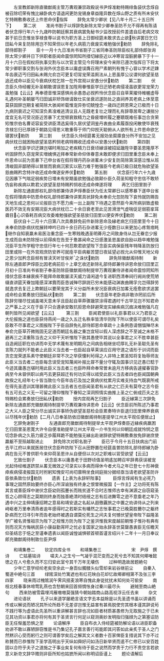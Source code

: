 <!-- { "loadSidebar": true } -->
　　左宣教郎新除直徽猷阁主管万夀观兼崇政殿说书尹焞准勅特赐绯鱼袋伏念焞自被召除叨荣有愧比縁卧病方请退闲更防宠锡身章益隆异数在焞山野之质有所未安伏乞特赐敷奏收还上件恩命伏指挥
　　辞免太常少卿状【见八年十月二十五日所下】
　　第二状
　　准尚书劄子以焞辞免新除太常少卿奉圣防不允不得再有陈请者伏念焞行年六十九歳昨防朝廷察其衰病罢免秘书少监改授前件差遣自后老病交攻甚于前日念惟坐享禄食専以说书为职方圣上日御经筵未敢求去止欲秋讲罢日乞归田畆今来复防除用岂不知荣但以年老久病筋力衰废实难勉强伏勅防
　　辞免除礼部侍郎劄子
　　臣十一月十九日准尚书省劄子三省同奉圣防除臣权礼部侍郎张询除太常少卿并日下供职者臣闻命震惊罔知所措切縁臣近以冲寒冐湿脏腑暴下于十一月十六日在假权将执事交割与以次官主管见今将理未安今来除已遵次指挥日下将太常少卿职事交割与张询外伏念臣本以庸虚误膺召用尸素朝列有愧于心甞以学术迂踈年齿衰迈丐归田畆未赐允俞岂可更复叨冐宠荣滥厠法从上恩虽厚公议谓何欲望圣慈追还成命以臣见今衰病伏枕乞除一在外宫观以安愚分伏勅防
　　第二劄
　　伏念臣久侍经幄无补圣朝敢谓误恩复加陞用眷惟臣学日迂陋老病侵凌虽欲更冐宠荣力虽勉强【云云】再奉德音惟深感惧尚余愚恳必觊矜怜伏念臣召自草莱擢侍帷幄虚辱礼遇何补圣朝屡丐归田诚非矫饰继请致仕实坐衰迟遂防处之直祠养其老病上体至意莫获固辞岂期复被简除大骇闻听载惟宠异弥切兢惶念一歳四迁顾恩荣之已极而十日九病则衰迟之可知深负素飡难逃清议且人无既老复壮之理而礼有辞尊居卑之谦揣分度宜无名可受况臣近苦暴下尤觉顿衰致精力之昏疲増听履之蹇聩既难任事岂合贪荣矧惟宗伯名曹讵容妄受讲臣清选奚得久居伏望洞鉴丹衷曲全素履亟投闲散使毕衰残贪禄忘归已厚顔于朝路见得思义敢重辱于师门仰觊天聪俯从人欲所有上件恩命欲乞寝罢伏勅防
　　第三劄
　　伏念臣久侍经筵畧无报効坐縻廪食分所不安加之见病伏枕日就困殆欲望圣慈矜悯老病特赐收还成命以安愚分伏勅防
　　第四劄
　　伏念臣学识迂踈岂堪时用加之老疾精力日衰顷縁误被招延躐陞华要圣恩隆厚不听固辞然久窃宠荣实増媿惧近拜奉常新命仰体眷意未敢即便求归田里重念臣未奉上件恩命以前为苦暴下己申台省在假将理丹药杂进畧未少安复防简除第深感泣惟从班清峻固非鄙陋得以冒居而衰病沉萦实以筋力难于勉强臣今老病已极日就危殆欲望圣慈曲赐矜念特许收还成命俾遂安养伏勅防
　　第五劄
　　伏念臣行年六十九歳见因暴下气喘足弱疾势日増未有安期虽欲勉强必致颠仆臣久荷圣知粗守忠信不敢矫伪妄称疾病以欺君父欲望圣慈特赐矜悯收还成命俾遂将理
　　再乞归田里劄子
　　新除左通直郎权礼部侍郎兼侍讲尹焞奏臣伏为任太常卿日以感寒暴下遂申台省在假将理病中防恩命权礼部侍郎兼侍讲累具状辞免未奉俞允忽防陛下哀怜就防赐告天地生成之恩何以论报臣岂不愿力疾一出上副陛下待遇之意然臣今来所病驯致虚极医药不效无有安期况臣大病伏枕已二十余日衰老至此见苦滑泄气虚喘促足弱筋挛耳聋目心识昏耗百病交攻委难勉强欲望圣慈放归田里以便安养伏勅防
　　第二劄
　　臣伏自十二月十六日第八次具奏辞免前件新除恩命及縁老病乞归田里至今十日未奉俞防卧病伏枕展转呻吟已四十余日药石杂进畧无少痊数日以来更加心疼胷痞眊继作自知衰羸未易医治重念臣一生寒贱晚遇圣明朞月之间致身侍从岂无眷恋少报生成而自未防除授以前得疾在告至于惫甚闻命之日感激圣恩虽欲自励以趋卒难勉强况臣平生所学粗守忠信行年七十何忍欺君欲望陛下念臣实病保臣残年特降圣防放归田里或除一在外宫观庶防安养可就痊平臣病躯苦楚日夜延望必觊允从仰惟天地父母之恩少加矜念臣频有冒渎天听甘俟斧之诛伏勅防
　　辞免除徽猷阁待制
　　新除左通直郎尹焞臣比因老病前后十上章乞收还新除礼部侍郎兼侍讲恩命放归田里正月初十日准尚书省劄子奉圣防除臣徽猷阁待制提举万夀观兼侍讲者闻命震惊罔知所措伏念臣本縁衰疾不能拜命故敢屡渎天威力请闲退今复进职西清奉祠行阙尚使荒陋缀直讲筵天眷加隆感深涕霣而臣恳诚殚尽辞説已穷未能感动渊衷曲赐孚允岂得辞劳就逸求去复迁上欺朝廷以要荣宠其于义分益所未安况臣衰病日加畧无痊愈欲求追罢成命检会累奏放归田畆伏勅防
　　第二劄
　　伏念臣年老卧病非敢诈罔前后所陈辞穷理尽忱诚虽竭天意未孚且臣起自草莽骤躐禁涂得君遇时千古罕见岂不知君命之严事上之义在于臣子只合遵承安敢抗拒恩命辞避荣宠实縁疾病沉痼决难勉强凡在朝列皆所见闻欲望【云云】
　　第三劄
　　臣闻君使臣以礼臣事君以义乃君臣之大伦报施之道也臣获侍燕闲一歳之久五迁名秩率皆清华则陛下所以使臣可谓尽礼矣臣敢不尽事君之义图报陛下乎臣自辞免礼部侍郎恩命章疏十上条例恳请悃愊殚尽未奉俞允臣草芥微贱固无足道而朝廷名器之重岂宜轻以假人深虑辞之不至诚之未格不避再三之渎重陈当去之义仰干天听惟陛下赦其愚使毕其说以全事君之义不胜幸甚臣自造阙廷职在劝讲而夲无学术蔑有发明期月之间病告相继坐叨厚礼无补圣聪先圣有言陈力就列不能者止此臣义当去者一也臣起自草莱误应召用守道之语形于训词而臣贪恋宠荣遂系素守使朝廷非常不次之举获懐利茍得之人非特上累圣知将复贻辱师友此臣义当去者二也臣每念误受宠知蔑闻补报比甞不量分守辄及国事识见迂愚已騐于今迹其庸愚岂堪时用此臣义当去者三也臣昨拜命奉常曽未逾月方移病告遽擢春官卧病至今未甞供职以病丐去更获超迁有何功实得以祗受此臣义当去者四也臣闻国朝典故揆之礼经年七十皆当致仕今臣年齿已及加之衰病伏枕累月实难支持血气既衰所戒在得先圣遗训其理甚微此臣义当去者五也臣闻圣君有从欲之仁匹夫有莫夺之志今臣有五可去之义无一可留之理仰惟陛下眷知之深洞照情实曲推上圣之仁俯成匹夫之志特赐检会累奏放归田畆伏勅防
　　授内宫观再乞归劄子
　　臣近縁第三次辞免新除左通直郎充徽猷阁待制提举万夀观兼侍讲恩命【云云】伏念臣前所陈述乃事君之大义人臣之常分尽出诚实非事矫伪欲望圣慈检会臣累奏特许臣退归田里俾养衰病以尽残年伏勅防【二月八日奉圣防依旧徽猷阁待制差提举江州太平观任便居止】
　　乞辞免谢劄子
　　左通直郎充徽猷阁待制提举太平观尹焞奏臣近縁疾病羸困乞归田里圣恩寛大许令自便准勑提举江州太平观一介书生何以仰朝廷成就怜悯之意切念卧病之久筋力疲乏歩履拜跪不能勉强无縁出赴谢辞欲望特赐敷奏放免辞谢庶使羸躯不至殒越取进止
　　辞免除次对职名劄子
　　臣已于今月十五日扶病出门前去平江府以来就医居住伏念臣昨防陛下召从田野置在经筵虽曽防除礼部侍郎縁为卧病在告元不曽供职今来仰荷圣恩许从自便但以次对之职难以冐受欲望【云云】
　　乞致仕劄子
　　伏念臣本以庸愚老于田野顷值圣明逺加聘召牢辞弗获误被宠光起侍经帷遂跻禁从畧无微效之可录实以多病而得休今者犬马之年已登七十形神衰瘁疾病侵凌报国无时拊躬知愧安可尚叨廪稍坐食祠庭揣分据经亟当请老欲望圣防许臣依条致仕伏勅防
　　遗表【上表为永辞轩陛事】
　　臣焞言焞闻有生必死乃事理之固然原始要终亦臣心所深谕独有终身之恨曽微报国【一作主】之功将死有陈其言或善臣焞中谢伏念臣幼则孤蹇长而贱贫道不合时志惟师古幸有渊源之自窃窥圣哲之心顾得志之莫期则终身而独善絶清时结绶之志有后进舞雩之逰不意埀老之年乃遇中兴之主伸靖康招聘之意易和靖安退之名起从遐徼覊旅之中置之劝讲侍从之列来﨑岖者万里奉清燕者逾年感得时之若斯实有幡然之志怅事君之已晚莫胜薾尔之躯终卧病而乞归寻引年而告老始终被遇自谓莫伦死生之间夫复何憾伏望皇帝陛下益隆圣学广被名贤惟祖宗为陛下之规惟方防为陛下之鉴洪惟我宋度越前朝惟子惟孙有典有则而况天方悔祸民获小康益勤宵旰之忧必复国家之始永辞圣世莫罄愚衷臣无任瞻天仰圣结恋于悒之至谨奉遗表以闻臣诚惶诚惧顿首顿首谨言绍兴十二年十一月日奉议郎充徽猷阁待制致仕臣尹焞







　　和靖集巻二
　　钦定四库全书
　　和靖集巻三　　　　　　　宋　尹焞　撰诗
　　亡姑墓铭诗
　　嗟夫人之生兮一气凝乎混茫变而之死兮去不知其何鄊唯懿徳之在人兮愈久而不忘归安此室兮其千万年无壊伤
　　过种明逸故居题絶句
　　少年亡意学经纶老矣空余此一身靣似髑髅头似雪却来岩谷继前尘
　　自秦入蜀道中絶句三首
　　绿隂深处竹篱遮也有红花映白花却忆故鄊卿相第不及张三李四家
　　晓来雨过槐隂润午霁风揺麦浪寒自愧此身徒扰扰未知何处可偷安
　　南枝北枝春事休啼莺乳燕也含愁朝来回首频惆怅身过秦川最尽头
　　避贼至商山絶句
　　西来防被雪霜埋鸿雁嗷嗷莫强猜今朝始踏商山路高视浮云任去来
　　杂文
　　进论语状
　　孔子以来道学屡絶言语文字去本益賖是以先圣遗书虽以讲诵而传或以解说而陋况其所论所趋不无差谬岂惟无益害有甚焉脱使穷其根本谨其辞说茍不践行等为虚语此先圣所以重讲解甚言辞也况如臣者材质甚愚修为无取施之于已未见其功资以事君亦将何有其于圣贤言行何足以窥测奥妙发明指归强顔为之第塞诏防臣无任惭羞恐惧之至
　　论语解序
　　臣自布衣入侍经筵被防解论语以进臣职备劝讲不敢以寡陋辞窃惟是书乃集记孔子嘉言善行茍能即其问答如此亲炙于圣人之门然黙识心受而躬行之则可谓善学矣后之解其文义者数十百家俾臣复措说其下亦不过称賛而已恭惟陛下圣学高明出乎天纵如舜好问如汤日新举贤而逺不仁修已以安百姓固以合符乎夫子之道施之于事业矣复何有待于臣之说然而学贵于力行不贵空言若欲意义新竒文辞华赡则非臣所知也姑摭所闻以称明诏臣谨上
　　题论语解后
